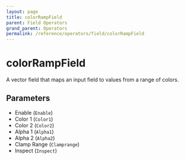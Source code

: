 ```yaml
---
layout: page
title: colorRampField
parent: Field Operators
grand_parent: Operators
permalink: /reference/operators/field/colorRampField
---
```


# colorRampField

A vector field that maps an input field to values from a range of colors.

## Parameters

* Enable (`Enable`)
* Color 1 (`Color1`)
* Color 2 (`Color2`)
* Alpha 1 (`Alpha1`)
* Alpha 2 (`Alpha2`)
* Clamp Range (`Clamprange`)
* Inspect (`Inspect`)
